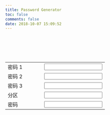 ```yaml
---
title: Password Generator
toc: false
comments: false
date: 2018-10-07 15:09:52
---
```


<div id="div"><table style="margin: 100px auto;"><tr><td style="width: 100px;"><span>密码 1</span></td><td><input type="password" v-model="str1" @input="handleChange"></td></tr><tr><td><span>密码 2</span></td><td><input type="password" v-model="str2" @input="handleChange"></td></tr><tr><td><span>密码 3</span></td><td><input type="password" v-model="str3" @input="handleChange"></td></tr><tr><td><span>分区</span></td><td><input type="text" v-model="type" @input="handleChange"></td></tr><tr><td><span>密码</span></td><td><input type="text" :value="res" @click="$event.target.select()"></input></td></tr></table></div>
<script src="/js/vue.min.js"></script>
<script src="/js/md5.min.js"></script>
<script type="text/javascript">"use strict";var vue=new Vue({el:"#div",data:{str1:"",str2:"",str3:"",type:"",res:""},methods:{handleChange:function(){if(!this.str1&&!this.str2&&!this.str3)return this.res="";var t=function t(s,r,i){return i?t(md5(s+r),s,i-1):s},s=t(this.str1,this.str2,10),r=t(this.str2,this.str3,10),i=t(this.str3,this.str1,10),h=t(this.str1,this.str3,10),e=t(this.str2,this.str1,10),n=t(this.str3,this.str2,10),a=t(md5(s+r+i),this.type,10),d=t(md5(h+e+n),this.type,10);this.res=btoa(t(a,d,10)).slice(0,16)}}});</script>
